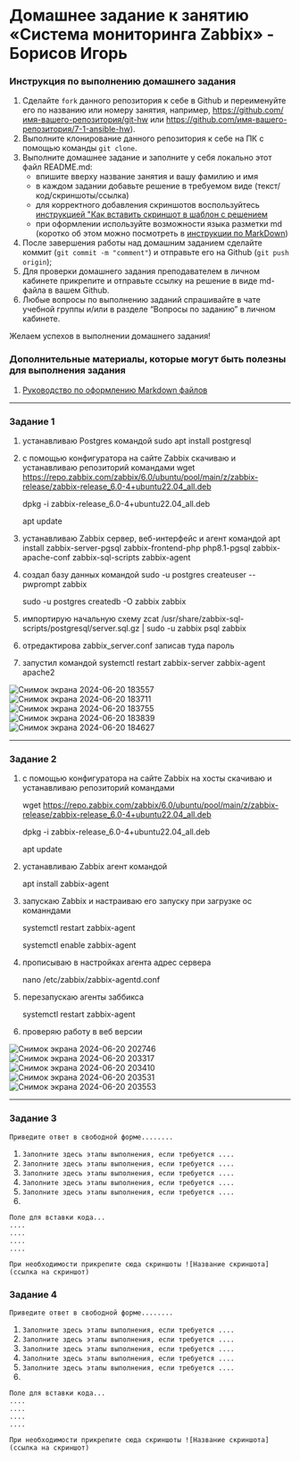 # Домашнее задание к занятию «Система мониторинга Zabbix» - Борисов Игорь


### Инструкция по выполнению домашнего задания

   1. Сделайте `fork` данного репозитория к себе в Github и переименуйте его по названию или номеру занятия, например, https://github.com/имя-вашего-репозитория/git-hw или  https://github.com/имя-вашего-репозитория/7-1-ansible-hw).
   2. Выполните клонирование данного репозитория к себе на ПК с помощью команды `git clone`.
   3. Выполните домашнее задание и заполните у себя локально этот файл README.md:
      - впишите вверху название занятия и вашу фамилию и имя
      - в каждом задании добавьте решение в требуемом виде (текст/код/скриншоты/ссылка)
      - для корректного добавления скриншотов воспользуйтесь [инструкцией "Как вставить скриншот в шаблон с решением](https://github.com/netology-code/sys-pattern-homework/blob/main/screen-instruction.md)
      - при оформлении используйте возможности языка разметки md (коротко об этом можно посмотреть в [инструкции  по MarkDown](https://github.com/netology-code/sys-pattern-homework/blob/main/md-instruction.md))
   4. После завершения работы над домашним заданием сделайте коммит (`git commit -m "comment"`) и отправьте его на Github (`git push origin`);
   5. Для проверки домашнего задания преподавателем в личном кабинете прикрепите и отправьте ссылку на решение в виде md-файла в вашем Github.
   6. Любые вопросы по выполнению заданий спрашивайте в чате учебной группы и/или в разделе “Вопросы по заданию” в личном кабинете.
   
Желаем успехов в выполнении домашнего задания!
   
### Дополнительные материалы, которые могут быть полезны для выполнения задания

1. [Руководство по оформлению Markdown файлов](https://gist.github.com/Jekins/2bf2d0638163f1294637#Code)

---

### Задание 1



1. устанавливаю Postgres командой sudo apt install postgresql
2. с помощью конфигуратора на сайте Zabbix скачиваю и устанавливаю репозиторий командами
   wget https://repo.zabbix.com/zabbix/6.0/ubuntu/pool/main/z/zabbix-release/zabbix-release_6.0-4+ubuntu22.04_all.deb

   dpkg -i zabbix-release_6.0-4+ubuntu22.04_all.deb

   apt update
4.  устанавливаю Zabbix сервер, веб-интерфейс и агент командой
   apt install zabbix-server-pgsql zabbix-frontend-php php8.1-pgsql zabbix-apache-conf zabbix-sql-scripts zabbix-agent
5. создал базу данных командой
   sudo -u postgres createuser --pwprompt zabbix
   
   sudo -u postgres createdb -O zabbix zabbix
7. импортирую начальную схему
   zcat /usr/share/zabbix-sql-scripts/postgresql/server.sql.gz | sudo -u zabbix psql zabbix 
8. отредактирова zabbix_server.conf записав туда пароль
9. запустил командой
   systemctl restart zabbix-server zabbix-agent apache2
   

![Снимок экрана 2024-06-20 183557](https://github.com/EngelHikari/homework/assets/165402013/dec69a5d-2026-4e3f-abef-8a0cf062c4f6)
![Снимок экрана 2024-06-20 183711](https://github.com/EngelHikari/homework/assets/165402013/ca6e486f-11a4-44c6-87be-8e20e1c8f7a0)
![Снимок экрана 2024-06-20 183755](https://github.com/EngelHikari/homework/assets/165402013/e07b70fd-eb4e-455e-8dd6-d715aab2a732)
![Снимок экрана 2024-06-20 183839](https://github.com/EngelHikari/homework/assets/165402013/9c38a0db-7c7c-4de5-a085-3cabf45051e7)
![Снимок экрана 2024-06-20 184627](https://github.com/EngelHikari/homework/assets/165402013/4144a84a-1ccf-4d21-ae1d-4db7bd330dee)

---

### Задание 2


1. с помощью конфигуратора на сайте Zabbix на хосты  скачиваю и устанавливаю репозиторий командами

   wget https://repo.zabbix.com/zabbix/6.0/ubuntu/pool/main/z/zabbix-release/zabbix-release_6.0-4+ubuntu22.04_all.deb

   dpkg -i zabbix-release_6.0-4+ubuntu22.04_all.deb

   apt update
3. устанавливаю Zabbix агент командой

   apt install zabbix-agent
   
5. запускаю Zabbix и настраиваю его запуску при загрузке ос команндами

   systemctl restart zabbix-agent
   
   systemctl enable zabbix-agent
6. прописываю в настройках агента адрес сервера

   nano /etc/zabbix/zabbix-agentd.conf
  
7. перезапускаю агенты заббикса

   systemctl restart zabbix-agent
8. проверяю работу в веб версии


![Снимок экрана 2024-06-20 202746](https://github.com/EngelHikari/homework/assets/165402013/18dbebdc-4a9f-4f3c-8f26-a0b19612938a)
![Снимок экрана 2024-06-20 203317](https://github.com/EngelHikari/homework/assets/165402013/42e050e9-a468-4ab8-841a-c6ca01cbe8a4)
![Снимок экрана 2024-06-20 203410](https://github.com/EngelHikari/homework/assets/165402013/6633ae91-9aa0-4f6f-abf8-58d8ae7d08da)
![Снимок экрана 2024-06-20 203531](https://github.com/EngelHikari/homework/assets/165402013/fdc50410-ebee-4ec2-ae11-ccb0c7acad08)
![Снимок экрана 2024-06-20 203553](https://github.com/EngelHikari/homework/assets/165402013/9fe7d7de-9755-42d4-a783-a30198b1ef37)




---

### Задание 3

`Приведите ответ в свободной форме........`

1. `Заполните здесь этапы выполнения, если требуется ....`
2. `Заполните здесь этапы выполнения, если требуется ....`
3. `Заполните здесь этапы выполнения, если требуется ....`
4. `Заполните здесь этапы выполнения, если требуется ....`
5. `Заполните здесь этапы выполнения, если требуется ....`
6. 

```
Поле для вставки кода...
....
....
....
....
```

`При необходимости прикрепитe сюда скриншоты
![Название скриншота](ссылка на скриншот)`

### Задание 4

`Приведите ответ в свободной форме........`

1. `Заполните здесь этапы выполнения, если требуется ....`
2. `Заполните здесь этапы выполнения, если требуется ....`
3. `Заполните здесь этапы выполнения, если требуется ....`
4. `Заполните здесь этапы выполнения, если требуется ....`
5. `Заполните здесь этапы выполнения, если требуется ....`
6. 

```
Поле для вставки кода...
....
....
....
....
```

`При необходимости прикрепитe сюда скриншоты
![Название скриншота](ссылка на скриншот)`
